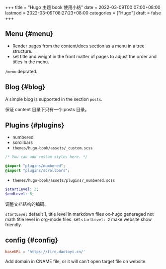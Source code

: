 +++
title = "Hugo 主题 book 使用小结"
date = 2022-03-09T00:07:00+08:00
lastmod = 2022-03-09T08:27:23+08:00
categories = ["Hugo"]
draft = false
+++

## Menu {#menu}

-   Render pages from the content/docs section as a menu in a tree structure.
-   set title and weight in the front matter of pages to adjust the order and titles in the menu.

`/menu` deprated.


## Blog {#blog}

A simple blog is supported in the section `posts`.

保证 content 目录下只有一个 posts 目录。


## Plugins {#plugins}

-   numbered
-   scrollbars
-   `themes/hugo-book/assets/_custom.scss`

<!--listend-->

```scss
/* You can add custom styles here. */

@import "plugins/numbered";
@import "plugins/scrollbars";
```

-   `themes/hugo-book/assets/plugins/_numbered.scss`

<!--listend-->

```scss
$startLevel: 2;
$endLevel: 6;
```

调整文档结构的编码。

`startLevel` default 1, title level in markdown files ox-hugo generaged not math title level in org-mode files.  set `startLevel: 2` make website show friendly.


## config {#config}

```toml
baseURL = 'https://fire.daotoyi.cn/'
```

Add domain in CNAME file, or it will can't open target file on website.